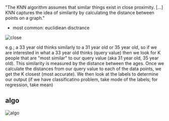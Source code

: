 "The KNN algorithm assumes that similar things exist in close proximity. [...] KNN captures the idea of similarity by calculating the distance between points on a graph."
  - most common: euclidiean disctrance

![close](https://miro.medium.com/max/611/1*wW8O-0xVQUFhBGexx2B6hg.png)

e.g.; a 33 year old thinks similarly to a 31 year old or 35 year old, so if we are interested in what a 33 year old thinks (query value) then we look for K people that are "most similar" to our query value (aka 31 year old, 35 year old). This similarity is measured by the distance between the ages. Once we calculate the distances from our query value to each of the data points, we get the K closest (most accurate). We then look at the labels to determine our output (if we have classificatino problem, take mode of the labels; for regression, take mean)

## algo
![algo](https://i.gyazo.com/6c8c8afbddcd70bb47202b4376b9f25b.png)
